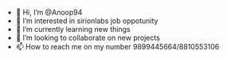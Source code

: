 - 👋 Hi, I’m @Anoop94
- 👀 I’m interested in sirionlabs job oppotunity
- 🌱 I’m currently learning new things
- 💞️ I’m looking to collaborate on new projects
- 📫 How to reach me on my number 9899445664/8810553106

<!---
Anoop94/Anoop94 is a ✨ special ✨ repository because its `README.md` (this file) appears on your GitHub profile.
You can click the Preview link to take a look at your changes.
--->
